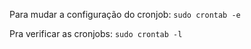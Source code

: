 Para mudar a configuração do cronjob:
`sudo crontab -e`

Pra verificar as cronjobs: `sudo crontab -l`
